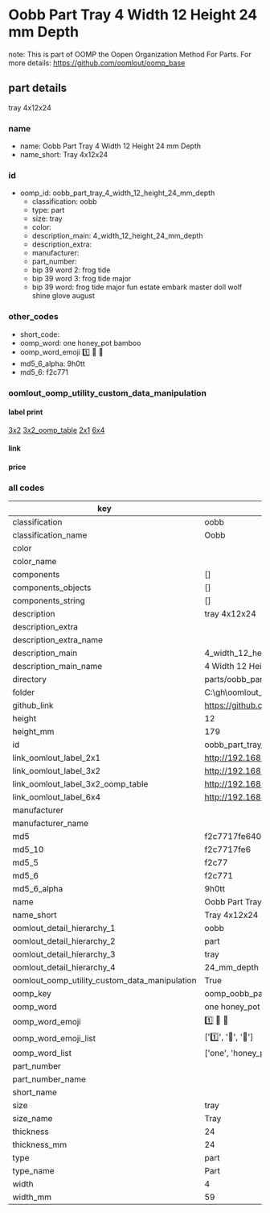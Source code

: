 # Oobb Part Tray 4 Width 12 Height 24 mm Depth  

note: This is part of OOMP the Oopen Organization Method For Parts. For more details: https://github.com/oomlout/oomp_base

##  part details
  



tray 4x12x24



### name
* name: Oobb Part Tray 4 Width 12 Height 24 mm Depth
* name_short: Tray 4x12x24 
### id
* oomp_id: oobb_part_tray_4_width_12_height_24_mm_depth
  * classification: oobb
  * type: part
  * size: tray
  * color: 
  * description_main: 4_width_12_height_24_mm_depth
  * description_extra: 
  * manufacturer: 
  * part_number: 
  * bip 39 word 2: frog tide
  * bip 39 word 3: frog tide major
  * bip 39 word: frog tide major fun estate embark master doll wolf shine glove august

### other_codes
* short_code: 
* oomp_word: one honey_pot bamboo
* oomp_word_emoji :one: :honey_pot: :bamboo:
* md5_6_alpha: 9h0tt
* md5_6: f2c771






### oomlout_oomp_utility_custom_data_manipulation
#### label print
[3x2](http://192.168.1.245:1112/?label=oomp%209h0tt)
[3x2_oomp_table](http://192.168.1.108:1112/?label=oomp%209h0tt)
[2x1](http://192.168.1.242:1112/?label=oomp%209h0tt)
[6x4](http://192.168.1.55:1112/?label=oomp%209h0tt)    

#### link

                              

#### price







### all codes 
| key | value |  
| --- | --- |  
| classification | oobb |  
| classification_name | Oobb |  
| color |  |  
| color_name |  |  
| components | [] |  
| components_objects | [] |  
| components_string | [] |  
| description | tray 4x12x24 |  
| description_extra |  |  
| description_extra_name |  |  
| description_main | 4_width_12_height_24_mm_depth |  
| description_main_name | 4 Width 12 Height 24 mm Depth |  
| directory | parts/oobb_part_tray_4_width_12_height_24_mm_depth |  
| folder | C:\gh\oomlout_oobb_version_4_generated_parts\parts\oobb_part_tray_4_width_12_height_24_mm_depth |  
| github_link | https://github.com/oomlout/oomlout_oomp_part_src/tree/main/parts/oobb_part_tray_4_width_12_height_24_mm_depth |  
| height | 12 |  
| height_mm | 179 |  
| id | oobb_part_tray_4_width_12_height_24_mm_depth |  
| link_oomlout_label_2x1 | http://192.168.1.242:1112/?label=oomp%209h0tt |  
| link_oomlout_label_3x2 | http://192.168.1.245:1112/?label=oomp%209h0tt |  
| link_oomlout_label_3x2_oomp_table | http://192.168.1.108:1112/?label=oomp%209h0tt |  
| link_oomlout_label_6x4 | http://192.168.1.55:1112/?label=oomp%209h0tt |  
| manufacturer |  |  
| manufacturer_name |  |  
| md5 | f2c7717fe640b1152126b5e10cf872e9 |  
| md5_10 | f2c7717fe6 |  
| md5_5 | f2c77 |  
| md5_6 | f2c771 |  
| md5_6_alpha | 9h0tt |  
| name | Oobb Part Tray 4 Width 12 Height 24 mm Depth |  
| name_short | Tray 4x12x24  |  
| oomlout_detail_hierarchy_1 | oobb |  
| oomlout_detail_hierarchy_2 | part |  
| oomlout_detail_hierarchy_3 | tray |  
| oomlout_detail_hierarchy_4 | 24_mm_depth |  
| oomlout_oomp_utility_custom_data_manipulation | True |  
| oomp_key | oomp_oobb_part_tray_4_width_12_height_24_mm_depth |  
| oomp_word | one honey_pot bamboo |  
| oomp_word_emoji | :one: :honey_pot: :bamboo: |  
| oomp_word_emoji_list | [':one:', ':honey_pot:', ':bamboo:'] |  
| oomp_word_list | ['one', 'honey_pot', 'bamboo'] |  
| part_number |  |  
| part_number_name |  |  
| short_name |  |  
| size | tray |  
| size_name | Tray |  
| thickness | 24 |  
| thickness_mm | 24 |  
| type | part |  
| type_name | Part |  
| width | 4 |  
| width_mm | 59 |  
